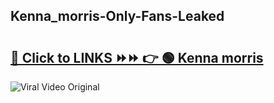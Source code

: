 
 ## Kenna_morris-Only-Fans-Leaked

# <h2><a href="https://clipsfans.com/Kenna_morris&ref=git">🔗 Click to LINKS ⏩⏩ 👉 🟢 Kenna morris </a></h2>

<a href="https://clipsfans.com/Kenna_morris&ref=git" rel="nofollow" data-target="animated-image.originalLink"><img src="https://i.ibb.co.com/xMMVF88/686577567.gif" alt="Viral Video Original" style="max-width: 100%; display: inline-block;" data-target="animated-image.originalImage"></a>
